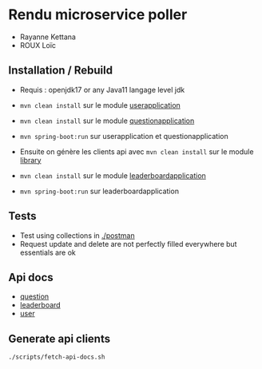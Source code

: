 # Rendu microservice poller

- Rayanne Kettana
- ROUX Loïc

## Installation / Rebuild

- Requis : openjdk17 or any Java11 langage level jdk

- `mvn clean install` sur le module [userapplication](./userapplication)
- `mvn clean install` sur le module [questionapplication](./questionapplication)
- `mvn spring-boot:run` sur userapplication et questionapplication
- Ensuite on génère les clients api avec `mvn clean install` sur le module [library](./library)
- `mvn clean install` sur le module [leaderboardapplication](./library)
- `mvn spring-boot:run` sur leaderboardapplication

## Tests

- Test using collections in [./postman](postman)
- Request update and delete are not perfectly filled everywhere but essentials are ok

## Api docs

- [question](http://localhost:8081/swagger-ui/index.html)
- [leaderboard](http://localhost:8082/swagger-ui/index.html)
- [user](http://localhost:8080/swagger-ui/index.html)

## Generate api clients

`./scripts/fetch-api-docs.sh`

